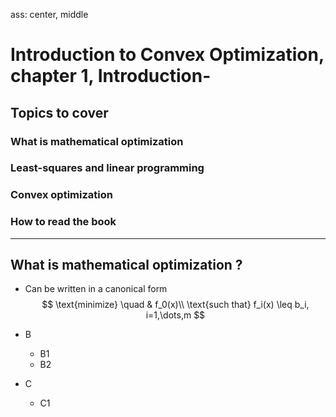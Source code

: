 ass: center, middle

# Introduction to Convex Optimization, chapter 1, Introduction-
## Topics to cover
### What is mathematical optimization
### Least-squares and linear programming
### Convex optimization
### How to read the book


---
## What is mathematical optimization ?
* Can be written in a canonical form
  $$
      \text{minimize} \quad & f_0(x)\\
      \text{such that} f_i(x) \leq b_i, i=1,\dots,m
    $$

* B 

  * B1
  * B2

* C

  * C1
    
